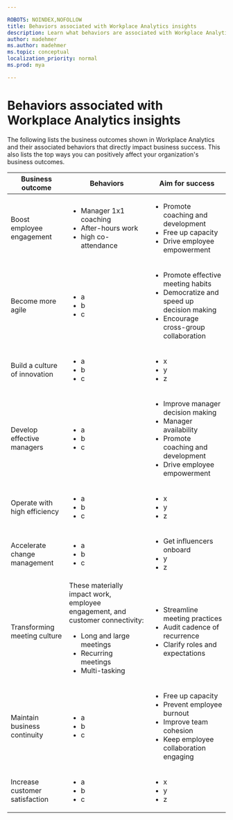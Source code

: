 ```yaml
---

ROBOTS: NOINDEX,NOFOLLOW
title: Behaviors associated with Workplace Analytics insights
description: Learn what behaviors are associated with Workplace Analytics insights 
author: madehmer
ms.author: madehmer
ms.topic: conceptual
localization_priority: normal 
ms.prod: mya

---
```

# Behaviors associated with Workplace Analytics insights

The following lists the business outcomes shown in Workplace Analytics and their associated behaviors that directly impact business success. This also lists the top ways you can positively affect your organization's business outcomes.

|Business outcome     |Behaviors     |Aim for success      |
|---------------------|--------------|---------------------|
|Boost employee engagement |<ul><li>Manager 1x1 coaching </li><li>After-hours work </li><li>high co-attendance |<ul><li>Promote coaching and development</li><li>Free up capacity</li><li>Drive employee empowerment</li></ul>|
|Become more agile |<ul><li>a </li><li>b </li><li> c</li></ul> |<ul><li>Promote effective meeting habits </li><li>Democratize and speed up decision making</li><li> Encourage cross-group collaboration</li></ul>|
|Build a culture of innovation |<ul><li>a </li><li>b </li><li> c</li></ul> |<ul><li>x </li><li>y</li><li> z</li></ul>|
|Develop effective managers |<ul><li>a </li><li>b </li><li> c</li></ul> |<ul><li>Improve manager decision making </li><li>Manager availability</li><li> Promote coaching and development </li><li>Drive employee empowerment</li></ul>|
|Operate with high efficiency |<ul><li>a </li><li>b </li><li> c</li></ul> |<ul><li>x </li><li>y</li><li> z</li></ul>|
|Accelerate change management |<ul><li>a </li><li>b </li><li> c</li></ul> |<ul><li>Get influencers onboard </li><li>y</li><li> z</li></ul>|
|Transforming meeting culture |These materially impact work, employee engagement, and customer connectivity: <ul><li>Long and large meetings </li><li>Recurring meetings</li><li> Multi-tasking</li></ul> |<ul><li>Streamline meeting practices </li><li>Audit cadence of recurrence</li><li> Clarify roles and expectations</li></ul>|
|Maintain business continuity |<ul><li>a </li><li>b </li><li> c</li></ul> |<ul><li>Free up capacity </li><li>Prevent employee burnout</li><li>Improve team cohesion </li><li>Keep employee collaboration engaging</li></ul>|
|Increase customer satisfaction |<ul><li>a </li><li>b </li><li> c</li></ul> |<ul><li>x </li><li>y</li><li> z</li></ul>|


<!--### Boost employee engagement

Employees who are engaged in their work with high job satisfaction are more likely to produce high quality work and proactively identify business opportunities. Ways to improve engagement:

* Promote coaching and development
* Free up capacity
* Drive employee empowerment

### Become more agile

Rapidly evolving markets and inter-connected global supply chains require organizations to be agile and proactively plan and nimbly adapt to their customers' requirements.  

* Promote effective meeting habits
* Democratize and speed up decision making
* Encourage cross-group collaboration

### Build a culture of innovation

### Develop effective manager

Across many enterprise organizations, managers play an important role in influencing employee experience, retention, an achievement.

* Improve manager decision making
* Manager availability
* Promote coaching and development
* Drive employee empowerment

### Operate with high efficiency

### Accelerate change management

### Transforming meeting culture

Organizational meeting cultures can materially impact the ways organizations work, employees engage, and customers connect. 

* Streamline meeting practices
* Audit cadence of recurrence
* Clarify roles and expectations

### Maintain business continuity

With a global shift to remote work, organizations need to adjust how they get work done.

* Free up capacity
* Prevent employee burnout
* Keep employee collaboration engaging
* Improve team cohesion

### Increase customer satisfaction -->

